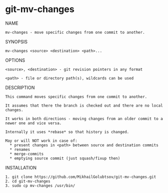 # git-mv-changes
NAME
    
    mv-changes - move specific changes from one commit to another.

SYNOPSIS
    
    mv-changes <source> <destination> <path>...

OPTIONS

    <source>, <destination> - git revision pointers in any format

    <path> - file or directory path(s), wildcards can be used

DESCRIPTION

    This command moves specific changes from one commit to another.

    It assumes that there the branch is checked out and there are no local changes.

    It works in both directions - moving changes from an older commit to a newer one and vice versa.

    Internally it uses *rebase* so that history is changed.

    May or will NOT work in case of:
      * present changes in <path> between source and destination commits
      * renames
      * merge-commits
      * emptying source commit (just squash/fixup then)
      

INSTALLATION
    
    1. git clone https://github.com/MikhailGolubtsov/git-mv-changes.git
    2. cd git-mv-changes
    3. sudo cp mv-changes /usr/bin/

